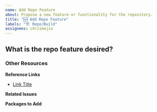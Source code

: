 ```yaml
---
name: Add Repo Feature
about: Propose a new feature or functionality for the repository.
title: "🆕 Add Repo Feature"
labels: "🏗️ Repo/Build"
assignees: chrismejia
---
```


## What is the repo feature desired?

### Other Resources

**Reference Links**

- [Link Title](link)

**Related Issues**

<!-- Link issue numbers here -->

**Packages to Add**

<!-- Pkgs/libs to be added to help complete unit -->
